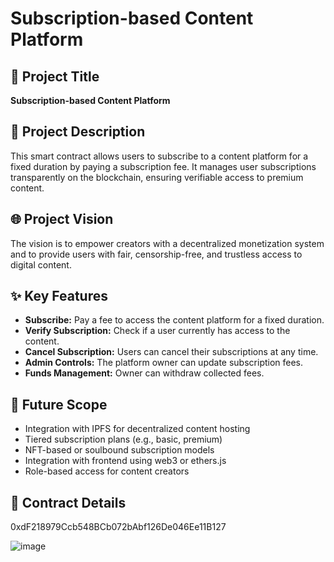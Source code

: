 # Subscription-based Content Platform

## 📌 Project Title
**Subscription-based Content Platform**

## 📃 Project Description
This smart contract allows users to subscribe to a content platform for a fixed duration by paying a subscription fee. It manages user subscriptions transparently on the blockchain, ensuring verifiable access to premium content.

## 🌐 Project Vision
The vision is to empower creators with a decentralized monetization system and to provide users with fair, censorship-free, and trustless access to digital content.

## ✨ Key Features
- **Subscribe:** Pay a fee to access the content platform for a fixed duration.
- **Verify Subscription:** Check if a user currently has access to the content.
- **Cancel Subscription:** Users can cancel their subscriptions at any time.
- **Admin Controls:** The platform owner can update subscription fees.
- **Funds Management:** Owner can withdraw collected fees.

## 🚀 Future Scope
- Integration with IPFS for decentralized content hosting
- Tiered subscription plans (e.g., basic, premium)
- NFT-based or soulbound subscription models
- Integration with frontend using web3 or ethers.js
- Role-based access for content creators

## 📝 Contract Details
0xdF218979Ccb548BCb072bAbf126De046Ee11B127

![image](https://github.com/user-attachments/assets/57b69e6c-32d0-473c-8c5e-404af792e558)

